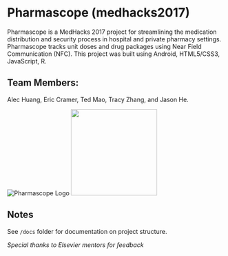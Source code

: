 # Pharmascope (medhacks2017)
Pharmascope is a MedHacks 2017 project for streamlining the medication distribution and security process in hospital and private pharmacy settings. Pharmascope tracks unit doses and drug packages using Near Field Communication (NFC). This project was built using Android, HTML5/CSS3, JavaScript, R.

## Team Members:
Alec Huang, Eric Cramer, Ted Mao, Tracy Zhang, and Jason He.

![Pharmascope Logo]()
<img src="https://ericscrum.github.io/medhacks2017/img/pharmascope_logo.png" width="200">

## Notes
See `/docs` folder for documentation on project structure.

_Special thanks to Elsevier mentors for feedback_
